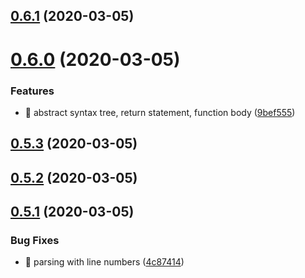 ## [0.6.1](https://github.com/michaljach/wasm-lang/compare/v0.6.0...v0.6.1) (2020-03-05)



# [0.6.0](https://github.com/michaljach/wasm-lang/compare/v0.5.3...v0.6.0) (2020-03-05)


### Features

* 🎸 abstract syntax tree, return statement, function body ([9bef555](https://github.com/michaljach/wasm-lang/commit/9bef5550c61c5cf7eb562b9b6db1c784d7593fb1))



## [0.5.3](https://github.com/michaljach/wasm-lang/compare/v0.5.2...v0.5.3) (2020-03-05)



## [0.5.2](https://github.com/michaljach/wasm-lang/compare/v0.5.1...v0.5.2) (2020-03-05)



## [0.5.1](https://github.com/michaljach/wasm-lang/compare/v0.5.0...v0.5.1) (2020-03-05)


### Bug Fixes

* 🐛 parsing with line numbers ([4c87414](https://github.com/michaljach/wasm-lang/commit/4c874148137352d0bf23fa8fd5c9bdde1c0c5e5b))



